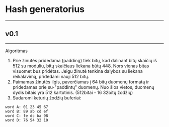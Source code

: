 # Hash generatorius
---
## v0.1
---
Algoritmas
1. Prie žinutės pridedama (padding) tiek bitų, kad dalinant bitų skaičių iš 512 su moduliu, bitų skaičiaus liekana būtų 448. Nors vienas bitas visuomet bus pridėtas. Jeigu žinutė tenkina dalybos su liekana reikalavimą, pridedami nauji 512 bitų.
2. Paimamas žinutės ilgis, paverčiamas į 64 bitų duomenų formatą ir pridedamas prie su-"paddintų" duomenų. Nuo šios vietos, duomenų dydis bitais yra 512 kartotinis. (512bitai - 16 32bitų žodžių)
3. Sudaromi keturių žodžių buferiai:
```
word A: 01 23 45 67
word B: 89 ab cd ef
word C: fe dc ba 98
word D: 76 54 32 10
```